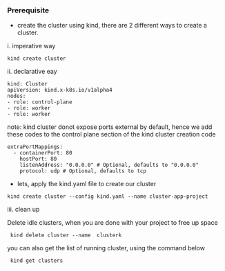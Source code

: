 ### Prerequisite
- create the cluster using kind, there are 2 different ways to create a cluster. 

i. imperative way

```
kind create cluster 
```

ii. declarative eay

```
kind: Cluster
apiVersion: kind.x-k8s.io/v1alpha4
nodes:
- role: control-plane
- role: worker
- role: worker
```

note: kind cluster donot expose ports external by default, hence we add these codes to the control plane section of the kind cluster creation code

```
extraPortMappings:
  - containerPort: 80
    hostPort: 80
    listenAddress: "0.0.0.0" # Optional, defaults to "0.0.0.0"
    protocol: udp # Optional, defaults to tcp
```

- lets, apply the kind.yaml file to create our cluster

```
kind create cluster --config kind.yaml --name cluster-app-project

```

iii. clean up

Delete idle clusters, when you are done with your project to 
free up space

` kind delete cluster --name  clusterk`

you can also get the list of running cluster, using the command
below

` kind get clusters`
